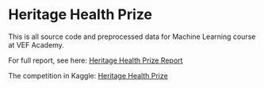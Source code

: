 # Heritage Health Prize

This is all source code and preprocessed data for Machine Learning course at VEF Academy.

For full report, see here: [Heritage Health Prize Report](https://github.com/chidokun/heritage-health-prize-report)

The competition in Kaggle: [Heritage Health Prize](https://www.kaggle.com/c/hhp)